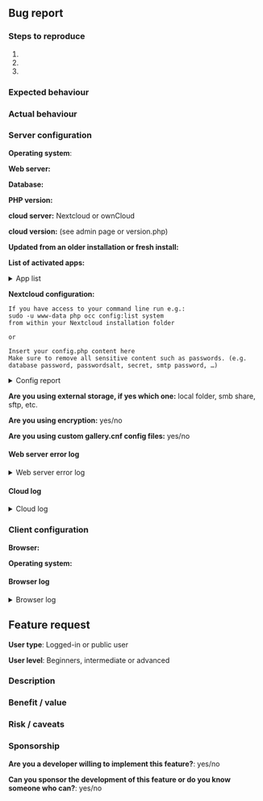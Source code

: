 <!--
This is the issue tracker of Gallery.

Thank you for taking the time to:
* report an issue you've experienced or
* to submit a feature request.

To make it easier for us to help you, please fill in as much information as possible in
one of the forms below.

Please choose between the "Bug report" and the "Feature request" form and delete the content of the other one
-->

## Bug report

### Steps to reproduce

1.
1.
1.

### Expected behaviour
<!--
Tell us what should happen
Tip: You can leave alone text surrounded by special markers such as this one, they're invisible
-->

### Actual behaviour
<!--
Tell us what happens instead
-->


### Server configuration
<!--
You can use the Issue Template application to prefill most of the required information: https://apps.nextcloud.com/apps/issuetemplate
-->

**Operating system**:

**Web server:**

**Database:**

**PHP version:**

**cloud server:** Nextcloud or ownCloud

**cloud version:** (see admin page or version.php)

**Updated from an older installation or fresh install:**

**List of activated apps:**
<!--
If you have access to your command line run e.g.:
# sudo -u www-data php occ app:list`
from within your installation folder*
-->

<details>
<summary>App list</summary>

```
Paste the list of applications here
```

</details>

**Nextcloud configuration:**

```
If you have access to your command line run e.g.:
sudo -u www-data php occ config:list system
from within your Nextcloud installation folder

or

Insert your config.php content here
Make sure to remove all sensitive content such as passwords. (e.g. database password, passwordsalt, secret, smtp password, …)
```

<details>
<summary>Config report</summary>

```
Paste the config here
```

</details>

**Are you using external storage, if yes which one:** local folder, smb share, sftp, etc.

**Are you using encryption:** yes/no

**Are you using custom gallery.cnf config files:** yes/no

#### Web server error log

<details>
<summary>Web server error log</summary>

```
Insert your webserver log here
```
</details>

#### Cloud log
<!--
The log has the name owncloud.log or nextcloud.log and is found in the data folder
-->

<details>
<summary>Cloud log</summary>

```
Insert your cloud log here
```
</details>

### Client configuration

**Browser:**

**Operating system:**

#### Browser log
<!--
Press F12 in your browser and copy the relevant information from:

a) The javascript console log
b) The network log
c) etc.
-->

<details>
<summary>Browser log</summary>

```
Insert your browser log here
```

</details>

## Feature request

**User type**: Logged-in or public user

**User level**: Beginners, intermediate or advanced

### Description
<!--
Please try to give as much information as you can about your request
-->

### Benefit / value
<!--
Please explain how it could benefit users of the app, other apps or 3rd party services
-->

### Risk / caveats
<!--
Please explain the risks and caveats associated with this request
-->

### Sponsorship
<!--
This greatly accelerates the delivery of a feature
-->

**Are you a developer willing to implement this feature?**: yes/no

**Can you sponsor the development of this feature or do you know someone who can?**: yes/no
